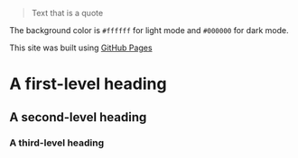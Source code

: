 > Text that is a quote


The background color is `#ffffff` for light mode and `#000000` for dark mode.



This site was built using [GitHub Pages](https://pages.github.com/)



# A first-level heading
## A second-level heading
### A third-level heading
